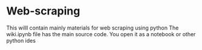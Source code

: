 # Web-scraping
 This willl contain mainly materials for web scraping using python
 The wiki.ipynb file has the main source code. 
 You open it as a notebook or other python ides
 
